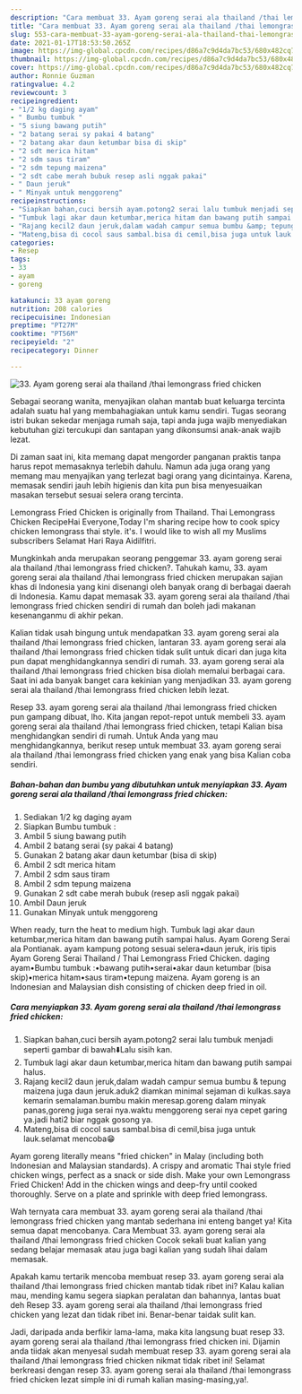 ```yaml
---
description: "Cara membuat 33. Ayam goreng serai ala thailand /thai lemongrass fried chicken yang nikmat Untuk Jualan"
title: "Cara membuat 33. Ayam goreng serai ala thailand /thai lemongrass fried chicken yang nikmat Untuk Jualan"
slug: 553-cara-membuat-33-ayam-goreng-serai-ala-thailand-thai-lemongrass-fried-chicken-yang-nikmat-untuk-jualan
date: 2021-01-17T18:53:50.265Z
image: https://img-global.cpcdn.com/recipes/d86a7c9d4da7bc53/680x482cq70/33-ayam-goreng-serai-ala-thailand-thai-lemongrass-fried-chicken-foto-resep-utama.jpg
thumbnail: https://img-global.cpcdn.com/recipes/d86a7c9d4da7bc53/680x482cq70/33-ayam-goreng-serai-ala-thailand-thai-lemongrass-fried-chicken-foto-resep-utama.jpg
cover: https://img-global.cpcdn.com/recipes/d86a7c9d4da7bc53/680x482cq70/33-ayam-goreng-serai-ala-thailand-thai-lemongrass-fried-chicken-foto-resep-utama.jpg
author: Ronnie Guzman
ratingvalue: 4.2
reviewcount: 3
recipeingredient:
- "1/2 kg daging ayam"
- " Bumbu tumbuk "
- "5 siung bawang putih"
- "2 batang serai sy pakai 4 batang"
- "2 batang akar daun ketumbar bisa di skip"
- "2 sdt merica hitam"
- "2 sdm saus tiram"
- "2 sdm tepung maizena"
- "2 sdt cabe merah bubuk resep asli nggak pakai"
- " Daun jeruk"
- " Minyak untuk menggoreng"
recipeinstructions:
- "Siapkan bahan,cuci bersih ayam.potong2 serai lalu tumbuk menjadi seperti gambar di bawah⬇️Lalu sisih kan."
- "Tumbuk lagi akar daun ketumbar,merica hitam dan bawang putih sampai halus."
- "Rajang kecil2 daun jeruk,dalam wadah campur semua bumbu &amp; tepung maizena juga daun jeruk.aduk2 diamkan minimal sejaman di kulkas.saya kemarin semalaman.bumbu makin meresap.goreng dalam minyak panas,goreng juga serai nya.waktu menggoreng serai nya cepet garing ya.jadi hati2 biar nggak gosong ya."
- "Mateng,bisa di cocol saus sambal.bisa di cemil,bisa juga untuk lauk.selamat mencoba😁"
categories:
- Resep
tags:
- 33
- ayam
- goreng

katakunci: 33 ayam goreng 
nutrition: 208 calories
recipecuisine: Indonesian
preptime: "PT27M"
cooktime: "PT56M"
recipeyield: "2"
recipecategory: Dinner

---
```



![33. Ayam goreng serai ala thailand /thai lemongrass fried chicken](https://img-global.cpcdn.com/recipes/d86a7c9d4da7bc53/680x482cq70/33-ayam-goreng-serai-ala-thailand-thai-lemongrass-fried-chicken-foto-resep-utama.jpg)

Sebagai seorang wanita, menyajikan olahan mantab buat keluarga tercinta adalah suatu hal yang membahagiakan untuk kamu sendiri. Tugas seorang istri bukan sekedar menjaga rumah saja, tapi anda juga wajib menyediakan kebutuhan gizi tercukupi dan santapan yang dikonsumsi anak-anak wajib lezat.

Di zaman  saat ini, kita memang dapat mengorder panganan praktis tanpa harus repot memasaknya terlebih dahulu. Namun ada juga orang yang memang mau menyajikan yang terlezat bagi orang yang dicintainya. Karena, memasak sendiri jauh lebih higienis dan kita pun bisa menyesuaikan masakan tersebut sesuai selera orang tercinta. 

Lemongrass Fried Chicken is originally from Thailand. Thai Lemongrass Chicken RecipeHai Everyone,Today I&#39;m sharing recipe how to cook spicy chicken lemongrass thai style. it&#39;s. I would like to wish all my Muslims subscribers Selamat Hari Raya Aidilfitri.

Mungkinkah anda merupakan seorang penggemar 33. ayam goreng serai ala thailand /thai lemongrass fried chicken?. Tahukah kamu, 33. ayam goreng serai ala thailand /thai lemongrass fried chicken merupakan sajian khas di Indonesia yang kini disenangi oleh banyak orang di berbagai daerah di Indonesia. Kamu dapat memasak 33. ayam goreng serai ala thailand /thai lemongrass fried chicken sendiri di rumah dan boleh jadi makanan kesenanganmu di akhir pekan.

Kalian tidak usah bingung untuk mendapatkan 33. ayam goreng serai ala thailand /thai lemongrass fried chicken, lantaran 33. ayam goreng serai ala thailand /thai lemongrass fried chicken tidak sulit untuk dicari dan juga kita pun dapat menghidangkannya sendiri di rumah. 33. ayam goreng serai ala thailand /thai lemongrass fried chicken bisa diolah memalui berbagai cara. Saat ini ada banyak banget cara kekinian yang menjadikan 33. ayam goreng serai ala thailand /thai lemongrass fried chicken lebih lezat.

Resep 33. ayam goreng serai ala thailand /thai lemongrass fried chicken pun gampang dibuat, lho. Kita jangan repot-repot untuk membeli 33. ayam goreng serai ala thailand /thai lemongrass fried chicken, tetapi Kalian bisa menghidangkan sendiri di rumah. Untuk Anda yang mau menghidangkannya, berikut resep untuk membuat 33. ayam goreng serai ala thailand /thai lemongrass fried chicken yang enak yang bisa Kalian coba sendiri.

<!--inarticleads1-->

##### Bahan-bahan dan bumbu yang dibutuhkan untuk menyiapkan 33. Ayam goreng serai ala thailand /thai lemongrass fried chicken:

1. Sediakan 1/2 kg daging ayam
1. Siapkan  Bumbu tumbuk :
1. Ambil 5 siung bawang putih
1. Ambil 2 batang serai (sy pakai 4 batang)
1. Gunakan 2 batang akar daun ketumbar (bisa di skip)
1. Ambil 2 sdt merica hitam
1. Ambil 2 sdm saus tiram
1. Ambil 2 sdm tepung maizena
1. Gunakan 2 sdt cabe merah bubuk (resep asli nggak pakai)
1. Ambil  Daun jeruk
1. Gunakan  Minyak untuk menggoreng


When ready, turn the heat to medium high. Tumbuk lagi akar daun ketumbar,merica hitam dan bawang putih sampai halus. Ayam Goreng Serai ala Pontianak. ayam kampung potong sesuai selera•daun jeruk, iris tipis Ayam Goreng Serai Thailand / Thai Lemongrass Fried Chicken. daging ayam•Bumbu tumbuk :•bawang putih•serai•akar daun ketumbar (bisa skip)•merica hitam•saus tiram•tepung maizena. Ayam goreng is an Indonesian and Malaysian dish consisting of chicken deep fried in oil. 

<!--inarticleads2-->

##### Cara menyiapkan 33. Ayam goreng serai ala thailand /thai lemongrass fried chicken:

1. Siapkan bahan,cuci bersih ayam.potong2 serai lalu tumbuk menjadi seperti gambar di bawah⬇️Lalu sisih kan.
1. Tumbuk lagi akar daun ketumbar,merica hitam dan bawang putih sampai halus.
1. Rajang kecil2 daun jeruk,dalam wadah campur semua bumbu &amp; tepung maizena juga daun jeruk.aduk2 diamkan minimal sejaman di kulkas.saya kemarin semalaman.bumbu makin meresap.goreng dalam minyak panas,goreng juga serai nya.waktu menggoreng serai nya cepet garing ya.jadi hati2 biar nggak gosong ya.
1. Mateng,bisa di cocol saus sambal.bisa di cemil,bisa juga untuk lauk.selamat mencoba😁


Ayam goreng literally means &#34;fried chicken&#34; in Malay (including both Indonesian and Malaysian standards). A crispy and aromatic Thai style fried chicken wings, perfect as a snack or side dish. Make your own Lemongrass Fried Chicken! Add in the chicken wings and deep-fry until cooked thoroughly. Serve on a plate and sprinkle with deep fried lemongrass. 

Wah ternyata cara membuat 33. ayam goreng serai ala thailand /thai lemongrass fried chicken yang mantab sederhana ini enteng banget ya! Kita semua dapat mencobanya. Cara Membuat 33. ayam goreng serai ala thailand /thai lemongrass fried chicken Cocok sekali buat kalian yang sedang belajar memasak atau juga bagi kalian yang sudah lihai dalam memasak.

Apakah kamu tertarik mencoba membuat resep 33. ayam goreng serai ala thailand /thai lemongrass fried chicken mantab tidak ribet ini? Kalau kalian mau, mending kamu segera siapkan peralatan dan bahannya, lantas buat deh Resep 33. ayam goreng serai ala thailand /thai lemongrass fried chicken yang lezat dan tidak ribet ini. Benar-benar taidak sulit kan. 

Jadi, daripada anda berfikir lama-lama, maka kita langsung buat resep 33. ayam goreng serai ala thailand /thai lemongrass fried chicken ini. Dijamin anda tiidak akan menyesal sudah membuat resep 33. ayam goreng serai ala thailand /thai lemongrass fried chicken nikmat tidak ribet ini! Selamat berkreasi dengan resep 33. ayam goreng serai ala thailand /thai lemongrass fried chicken lezat simple ini di rumah kalian masing-masing,ya!.

